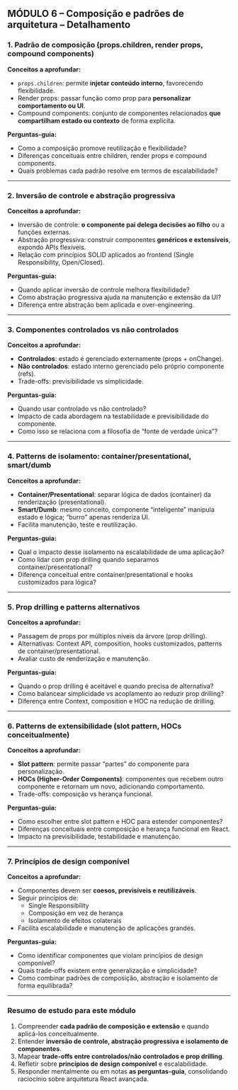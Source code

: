 ## **MÓDULO 6 – Composição e padrões de arquitetura – Detalhamento**

### **1. Padrão de composição (props.children, render props, compound components)**

**Conceitos a aprofundar:**

- `props.children`: permite **injetar conteúdo interno**, favorecendo flexibilidade.
- Render props: passar função como prop para **personalizar comportamento ou UI**.
- Compound components: conjunto de componentes relacionados **que compartilham estado ou contexto** de forma explícita.

**Perguntas-guia:**

- Como a composição promove reutilização e flexibilidade?
- Diferenças conceituais entre children, render props e compound components.
- Quais problemas cada padrão resolve em termos de escalabilidade?

---

### **2. Inversão de controle e abstração progressiva**

**Conceitos a aprofundar:**

- Inversão de controle: **o componente pai delega decisões ao filho** ou a funções externas.
- Abstração progressiva: construir componentes **genéricos e extensíveis**, expondo APIs flexíveis.
- Relação com princípios SOLID aplicados ao frontend (Single Responsibility, Open/Closed).

**Perguntas-guia:**

- Quando aplicar inversão de controle melhora flexibilidade?
- Como abstração progressiva ajuda na manutenção e extensão da UI?
- Diferença entre abstração bem aplicada e over-engineering.

---

### **3. Componentes controlados vs não controlados**

**Conceitos a aprofundar:**

- **Controlados**: estado é gerenciado externamente (props + onChange).
- **Não controlados**: estado interno gerenciado pelo próprio componente (refs).
- Trade-offs: previsibilidade vs simplicidade.

**Perguntas-guia:**

- Quando usar controlado vs não controlado?
- Impacto de cada abordagem na testabilidade e previsibilidade do componente.
- Como isso se relaciona com a filosofia de “fonte de verdade única”?

---

### **4. Patterns de isolamento: container/presentational, smart/dumb**

**Conceitos a aprofundar:**

- **Container/Presentational**: separar lógica de dados (container) da renderização (presentational).
- **Smart/Dumb**: mesmo conceito, componente “inteligente” manipula estado e lógica; “burro” apenas renderiza UI.
- Facilita manutenção, teste e reutilização.

**Perguntas-guia:**

- Qual o impacto desse isolamento na escalabilidade de uma aplicação?
- Como lidar com prop drilling quando separamos container/presentational?
- Diferença conceitual entre container/presentational e hooks customizados para lógica?

---

### **5. Prop drilling e patterns alternativos**

**Conceitos a aprofundar:**

- Passagem de props por múltiplos níveis da árvore (prop drilling).
- Alternativas: Context API, composition, hooks customizados, patterns de container/presentational.
- Avaliar custo de renderização e manutenção.

**Perguntas-guia:**

- Quando o prop drilling é aceitável e quando precisa de alternativa?
- Como balancear simplicidade vs acoplamento ao reduzir prop drilling?
- Diferença entre Context, composition e HOC na redução de drilling.

---

### **6. Patterns de extensibilidade (slot pattern, HOCs conceitualmente)**

**Conceitos a aprofundar:**

- **Slot pattern**: permite passar “partes” do componente para personalização.
- **HOCs (Higher-Order Components)**: componentes que recebem outro componente e retornam um novo, adicionando comportamento.
- Trade-offs: composição vs herança funcional.

**Perguntas-guia:**

- Como escolher entre slot pattern e HOC para estender componentes?
- Diferenças conceituais entre composição e herança funcional em React.
- Impacto na previsibilidade, testabilidade e manutenção.

---

### **7. Princípios de design componível**

**Conceitos a aprofundar:**

- Componentes devem ser **coesos, previsíveis e reutilizáveis**.
- Seguir princípios de:
  - Single Responsibility
  - Composição em vez de herança
  - Isolamento de efeitos colaterais
- Facilita escalabilidade e manutenção de aplicações grandes.

**Perguntas-guia:**

- Como identificar componentes que violam princípios de design componível?
- Quais trade-offs existem entre generalização e simplicidade?
- Como combinar padrões de composição, abstração e isolamento de forma equilibrada?

---

### **Resumo de estudo para este módulo**

1. Compreender **cada padrão de composição e extensão** e quando aplicá-los conceitualmente.
2. Entender **inversão de controle, abstração progressiva e isolamento de componentes**.
3. Mapear **trade-offs entre controlados/não controlados e prop drilling**.
4. Refletir sobre **princípios de design componível** e escalabilidade.
5. Responder mentalmente ou em notas **as perguntas-guia**, consolidando raciocínio sobre arquitetura React avançada.
